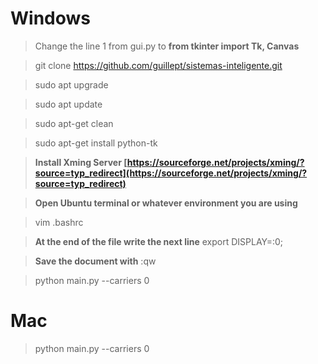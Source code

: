 ﻿# Windows

> Change the line 1 from gui.py to **from tkinter import Tk, Canvas**

>git clone https://github.com/guillept/sistemas-inteligente.git

>sudo apt upgrade

>sudo apt update

>sudo apt-get clean

>sudo apt-get install python-tk

>**Install Xming Server
>[https://sourceforge.net/projects/xming/?source=typ_redirect](https://sourceforge.net/projects/xming/?source=typ_redirect)**

>**Open Ubuntu terminal or whatever environment you are using**

>vim .bashrc

>**At the end of the file write the next line** export DISPLAY=:0;

>**Save the document with** :qw

>python main.py --carriers 0


# Mac

>python main.py --carriers 0

